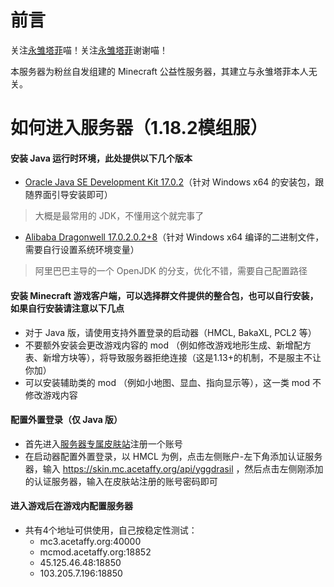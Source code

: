 # **前言**

关注[永雏塔菲](https://space.bilibili.com/1265680561)喵！关注[永雏塔菲](https://space.bilibili.com/1265680561)谢谢喵！

本服务器为粉丝自发组建的 Minecraft 公益性服务器，其建立与永雏塔菲本人无关。

# **如何进入服务器（1.18.2模组服）**

#### 安装 Java 运行时环境，此处提供以下几个版本

  - [Oracle Java SE Development Kit 17.0.2](https://download.oracle.com/java/17/latest/jdk-17_windows-x64_bin.exe)（针对 Windows x64 的安装包，跟随界面引导安装即可）
  >大概是最常用的 JDK，不懂用这个就完事了
  - [Alibaba Dragonwell 17.0.2.0.2+8](https://github.com/alibaba/dragonwell17/releases/download/dragonwell-17.0.2.0.2%2B8_jdk-17.0.2-ga/Alibaba_Dragonwell_17.0.2.0.2+8_x64_windows.zip)（针对 Windows x64 编译的二进制文件，需要自行设置系统环境变量）
  >阿里巴巴主导的一个 OpenJDK 的分支，优化不错，需要自己配置路径

#### 安装 Minecraft 游戏客户端，可以选择群文件提供的整合包，也可以自行安装，如果自行安装请注意以下几点

  - 对于 Java 版，请使用支持外置登录的启动器（HMCL, BakaXL, PCL2 等）
  - 不要额外安装会更改游戏内容的 mod （例如修改游戏地形生成、新增配方表、新增方块等），将导致服务器拒绝连接（这是1.13+的机制，不是服主不让你加）
  - 可以安装辅助类的 mod （例如小地图、显血、指向显示等），这一类 mod 不修改游戏内容

#### 配置外置登录（仅 Java 版）

  - 首先进入[服务器专属皮肤站](https://skin.mc.acetaffy.org)注册一个账号
  - 在启动器配置外置登录，以 HMCL 为例，点击左侧账户-左下角添加认证服务器，输入 https://skin.mc.acetaffy.org/api/yggdrasil ，然后点击左侧刚添加的认证服务器，输入在皮肤站注册的账号密码即可

#### 进入游戏后在游戏内配置服务器
  - 共有4个地址可供使用，自己按稳定性测试：
    - mc3.acetaffy.org:40000
    - mcmod.acetaffy.org:18852
    - 45.125.46.48:18850
    - 103.205.7.196:18850
